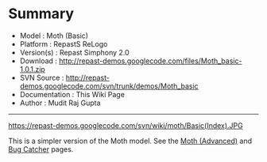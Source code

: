 # Summary #

  * Model        : Moth (Basic)
  * Platform     : RepastS ReLogo
  * Version(s)	: Repast Simphony 2.0
  * Download     : http://repast-demos.googlecode.com/files/Moth_basic-1.0.1.zip
  * SVN Source  : http://repast-demos.googlecode.com/svn/trunk/demos/Moth_basic
  * Documentation : This Wiki Page
  * Author       : Mudit Raj Gupta


---



https://repast-demos.googlecode.com/svn/wiki/moth/Basic(Index).JPG

This is a simpler version of the Moth model. See the
[Moth (Advanced)](Moth_Advanced.md) and [Bug Catcher](BugCatcher.md) pages.